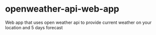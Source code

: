 # openweather-api-web-app
Web app that uses open weather api to provide current weather on your location and 5 days forecast
